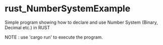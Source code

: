 # rust_NumberSystemExample
Simple program showing how to declare and use Number System (Binary, Decimal etc.) in RUST

NOTE : use 'cargo run' to execute the program.
